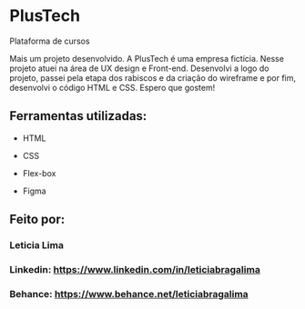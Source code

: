 # PlusTech
Plataforma de cursos

Mais um projeto desenvolvido. 
A PlusTech é uma empresa fictícia. Nesse projeto atuei na área de UX design e Front-end. Desenvolvi a logo do projeto, passei pela etapa dos rabiscos e da criação do wireframe e por fim, desenvolvi o código HTML e CSS. 
Espero que gostem!

## Ferramentas utilizadas:

* HTML

* CSS

* Flex-box

* Figma

## Feito por:

### Leticia Lima

### Linkedin: https://www.linkedin.com/in/leticiabragalima
### Behance: https://www.behance.net/leticiabragalima
